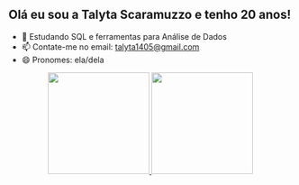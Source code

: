 ## Olá eu sou a Talyta Scaramuzzo e tenho 20 anos!


- 🌱 Estudando SQL e ferramentas para Análise de Dados
- 📫 Contate-me no email: talyta1405@gmail.com
- 😄 Pronomes: ela/dela


<div align="center">
  <a href="https://github.com/ll-talyta-ll">
  <img height="180em" src="https://github-readme-stats.vercel.app/api?username=ll-talyta-ll&show_icons=true&theme=navyblue&include_all_commits=true&count_private=true"/>
  <img height="180em" src="https://github-readme-stats.vercel.app/api/top-langs/?username=ll-talyta-ll&layout=compact&langs_count=7&theme=dracula"/>
</div>
